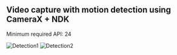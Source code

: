 ## Video capture with motion detection using CameraX + NDK

Minimum required API: 24

![Detection1](https://raw.githubusercontent.com/cora32/SimplyMotion/master/md_output1.gif)  ![Detection2](https://raw.githubusercontent.com/cora32/SimplyMotion/master/md_output2.gif)

